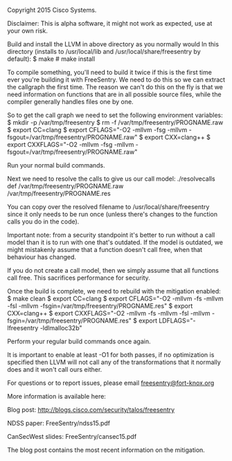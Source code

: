 Copyright 2015 Cisco Systems.

Disclaimer: This is alpha software, it might not work as expected, use at your own risk.

Build and install the LLVM in above directory as you normally would
In this directory (installs to /usr/local/lib and /usr/local/share/freesentry by default):
	$ make
	# make install


To compile something, you'll need to build it twice if this is the first time ever you're building it with FreeSentry.
We need to do this so we can extract the callgraph the first time. The reason we can't do this on the fly is 
that we need information on functions that are in all possible source files, while the compiler generally handles 
files one by one.

So to get the call graph we need to set the following environment variables:
$ mkdir -p /var/tmp/freesentry
$ rm -f /var/tmp/freesentry/PROGNAME.raw
$ export CC=clang
$ export CFLAGS="-O2 -mllvm -fsg -mllvm -fsgout=/var/tmp/freesentry/PROGNAME.raw"
$ export CXX=clang++
$ export CXXFLAGS="-O2 -mllvm -fsg -mllvm -fsgout=/var/tmp/freesentry/PROGNAME.raw"

Run your normal build commands.

Next we need to resolve the calls to give us our call model:
./resolvecalls def /var/tmp/freesentry/PROGNAME.raw /var/tmp/freesentry/PROGNAME.res

You can copy over the resolved filename to /usr/local/share/freesentry since it only 
needs to be run once (unless there's changes to the function calls you do in the code).

Important note: from a security standpoint it's better to run without a call model 
than it is to run with one that's outdated. If the model is outdated, we might 
mistakenly assume that a function doesn't call free, when that behaviour has changed.

If you do not create a call model, then we simply assume that all functions call free.
This sacrifices performance for security.

Once the build is complete, we need to rebuild with the mitigation enabled: 
$ make clean
$ export CC=clang
$ export CFLAGS="-O2 -mllvm -fs -mllvm -fsl -mllvm -fsgin=/var/tmp/freesentry/PROGNAME.res"
$ export CXX=clang++
$ export CXXFLAGS="-O2 -mllvm -fs -mllvm -fsl -mllvm -fsgin=/var/tmp/freesentry/PROGNAME.res"
$ export LDFLAGS="-lfreesentry -ldlmalloc32b"


Perform your regular build commands once again.

It is important to enable at least -O1 for both passes, if no optimization is 
specified then LLVM will not call any of the transformations that it normally does 
and it won't call ours either.

For questions or to report issues, please email freesentry@fort-knox.org

More information is available here:

Blog post: http://blogs.cisco.com/security/talos/freesentry

NDSS paper: FreeSentry/ndss15.pdf

CanSecWest slides: FreeSentry/cansec15.pdf

The blog post contains the most recent information on the mitigation.
